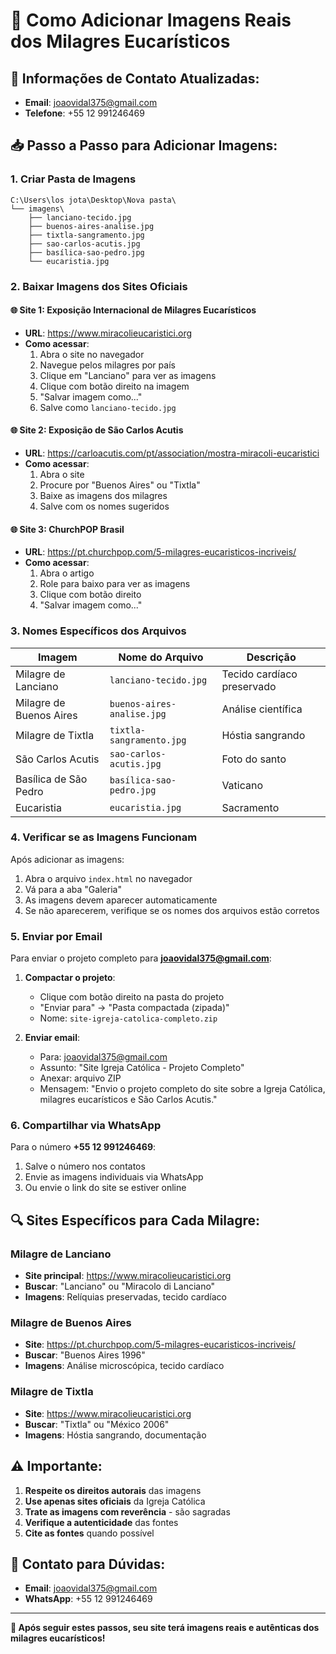# 📸 Como Adicionar Imagens Reais dos Milagres Eucarísticos

## 🎯 **Informações de Contato Atualizadas:**
- **Email**: joaovidal375@gmail.com
- **Telefone**: +55 12 991246469

## 📥 **Passo a Passo para Adicionar Imagens:**

### **1. Criar Pasta de Imagens**
```
C:\Users\los jota\Desktop\Nova pasta\
└── imagens\
    ├── lanciano-tecido.jpg
    ├── buenos-aires-analise.jpg
    ├── tixtla-sangramento.jpg
    ├── sao-carlos-acutis.jpg
    ├── basílica-sao-pedro.jpg
    └── eucaristia.jpg
```

### **2. Baixar Imagens dos Sites Oficiais**

#### **🌐 Site 1: Exposição Internacional de Milagres Eucarísticos**
- **URL**: https://www.miracolieucaristici.org
- **Como acessar**:
  1. Abra o site no navegador
  2. Navegue pelos milagres por país
  3. Clique em "Lanciano" para ver as imagens
  4. Clique com botão direito na imagem
  5. "Salvar imagem como..."
  6. Salve como `lanciano-tecido.jpg`

#### **🌐 Site 2: Exposição de São Carlos Acutis**
- **URL**: https://carloacutis.com/pt/association/mostra-miracoli-eucaristici
- **Como acessar**:
  1. Abra o site
  2. Procure por "Buenos Aires" ou "Tixtla"
  3. Baixe as imagens dos milagres
  4. Salve com os nomes sugeridos

#### **🌐 Site 3: ChurchPOP Brasil**
- **URL**: https://pt.churchpop.com/5-milagres-eucaristicos-incriveis/
- **Como acessar**:
  1. Abra o artigo
  2. Role para baixo para ver as imagens
  3. Clique com botão direito
  4. "Salvar imagem como..."

### **3. Nomes Específicos dos Arquivos**

| Imagem | Nome do Arquivo | Descrição |
|--------|----------------|-----------|
| Milagre de Lanciano | `lanciano-tecido.jpg` | Tecido cardíaco preservado |
| Milagre de Buenos Aires | `buenos-aires-analise.jpg` | Análise científica |
| Milagre de Tixtla | `tixtla-sangramento.jpg` | Hóstia sangrando |
| São Carlos Acutis | `sao-carlos-acutis.jpg` | Foto do santo |
| Basílica de São Pedro | `basílica-sao-pedro.jpg` | Vaticano |
| Eucaristia | `eucaristia.jpg` | Sacramento |

### **4. Verificar se as Imagens Funcionam**

Após adicionar as imagens:
1. Abra o arquivo `index.html` no navegador
2. Vá para a aba "Galeria"
3. As imagens devem aparecer automaticamente
4. Se não aparecerem, verifique se os nomes dos arquivos estão corretos

### **5. Enviar por Email**

Para enviar o projeto completo para **joaovidal375@gmail.com**:

1. **Compactar o projeto**:
   - Clique com botão direito na pasta do projeto
   - "Enviar para" → "Pasta compactada (zipada)"
   - Nome: `site-igreja-catolica-completo.zip`

2. **Enviar email**:
   - Para: joaovidal375@gmail.com
   - Assunto: "Site Igreja Católica - Projeto Completo"
   - Anexar: arquivo ZIP
   - Mensagem: "Envio o projeto completo do site sobre a Igreja Católica, milagres eucarísticos e São Carlos Acutis."

### **6. Compartilhar via WhatsApp**

Para o número **+55 12 991246469**:
1. Salve o número nos contatos
2. Envie as imagens individuais via WhatsApp
3. Ou envie o link do site se estiver online

## 🔍 **Sites Específicos para Cada Milagre:**

### **Milagre de Lanciano**
- **Site principal**: https://www.miracolieucaristici.org
- **Buscar**: "Lanciano" ou "Miracolo di Lanciano"
- **Imagens**: Relíquias preservadas, tecido cardíaco

### **Milagre de Buenos Aires**
- **Site**: https://pt.churchpop.com/5-milagres-eucaristicos-incriveis/
- **Buscar**: "Buenos Aires 1996"
- **Imagens**: Análise microscópica, tecido cardíaco

### **Milagre de Tixtla**
- **Site**: https://www.miracolieucaristici.org
- **Buscar**: "Tixtla" ou "México 2006"
- **Imagens**: Hóstia sangrando, documentação

## ⚠️ **Importante:**

1. **Respeite os direitos autorais** das imagens
2. **Use apenas sites oficiais** da Igreja Católica
3. **Trate as imagens com reverência** - são sagradas
4. **Verifique a autenticidade** das fontes
5. **Cite as fontes** quando possível

## 📱 **Contato para Dúvidas:**

- **Email**: joaovidal375@gmail.com
- **WhatsApp**: +55 12 991246469

---

**🎉 Após seguir estes passos, seu site terá imagens reais e autênticas dos milagres eucarísticos!**
